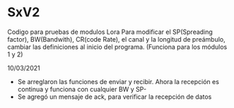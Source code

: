 # SxV2
Codigo para pruebas de modulos Lora
Para modificar el SP(Spreading factor), BW(Bandwith), CR(code Rate), el canal y la longitud de preámbulo, cambiar las definiciones al inicio del programa. (Funciona para los módulos 1 y 2)


10/03/2021
- Se arreglaron las funciones de enviar y recibir. Ahora la recepción es continua y funciona con cualquier BW y SP-
- Se agregó un mensaje de ack, para verificar la recepción de datos
